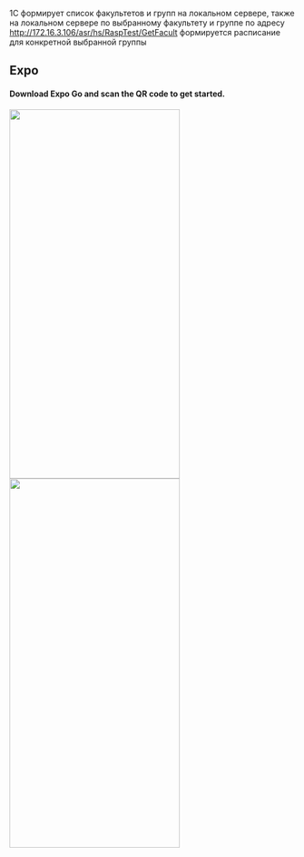 1С формирует список факультетов и групп на локальном сервере, также на локальном сервере по выбранному факультету и группе
по адресу http://172.16.3.106/asr/hs/RaspTest/GetFacult формируется расписание для конкретной выбранной группы

## Expo

#### Download Expo Go and scan the QR code to get started.

<!---https://snack.expo.dev/@viner/array-rasp-navigation-external-->
<p float="left">
	<img src="https://i.postimg.cc/XNH28Nty/array-rasp-navigation.png" width="300" height="650">
	<img src="https://i.postimg.cc/mrVZD6gM/array-rasp-navigation2.png" width="300" height="650">
</p>
